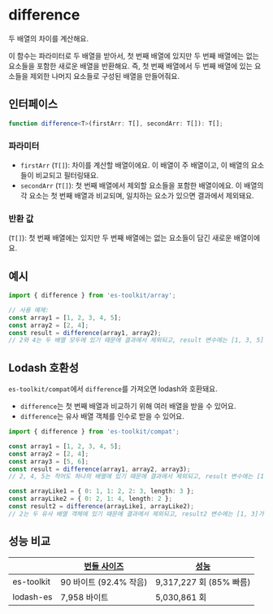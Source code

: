 # difference

두 배열의 차이를 계산해요.

이 함수는 파라미터로 두 배열을 받아서, 첫 번째 배열에 있지만 두 번째 배열에는 없는 요소들을 포함한 새로운 배열을 반환해요.
즉, 첫 번째 배열에서 두 번째 배열에 있는 요소들을 제외한 나머지 요소들로 구성된 배열을 만들어줘요.

## 인터페이스

```typescript
function difference<T>(firstArr: T[], secondArr: T[]): T[];
```

### 파라미터

- `firstArr` (`T[]`): 차이를 계산할 배열이에요. 이 배열이 주 배열이고, 이 배열의 요소들이 비교되고 필터링돼요.
- `secondArr` (`T[]`): 첫 번째 배열에서 제외할 요소들을 포함한 배열이에요. 이 배열의 각 요소는 첫 번째 배열과 비교되며, 일치하는 요소가 있으면 결과에서 제외돼요.

### 반환 값

(`T[]`): 첫 번째 배열에는 있지만 두 번째 배열에는 없는 요소들이 담긴 새로운 배열이에요.

## 예시

```typescript
import { difference } from 'es-toolkit/array';

// 사용 예제:
const array1 = [1, 2, 3, 4, 5];
const array2 = [2, 4];
const result = difference(array1, array2);
// 2와 4는 두 배열 모두에 있기 때문에 결과에서 제외되고, result 변수에는 [1, 3, 5]가 할당되어요.
```

## Lodash 호환성

`es-toolkit/compat`에서 `difference`를 가져오면 lodash와 호환돼요.

- `difference`는 첫 번째 배열과 비교하기 위해 여러 배열을 받을 수 있어요.
- `difference`는 유사 배열 객체를 인수로 받을 수 있어요.

```typescript
import { difference } from 'es-toolkit/compat';

const array1 = [1, 2, 3, 4, 5];
const array2 = [2, 4];
const array3 = [5, 6];
const result = difference(array1, array2, array3);
// 2, 4, 5는 적어도 하나의 배열에 있기 때문에 결과에서 제외되고, result 변수에는 [1, 3]가 할당되어요.

const arrayLike1 = { 0: 1, 1: 2, 2: 3, length: 3 };
const arrayLike2 = { 0: 2, 1: 4, length: 2 };
const result2 = difference(arrayLike1, arrayLike2);
// 2는 두 유사 배열 객체에 있기 때문에 결과에서 제외되고, result2 변수에는 [1, 3]가 할당되어요.
```

## 성능 비교

|            | [번들 사이즈](../../bundle-size.md) | [성능](../../performance.md) |
| ---------- | ----------------------------------- | ---------------------------- |
| es-toolkit | 90 바이트 (92.4% 작음)              | 9,317,227 회 (85% 빠름)      |
| lodash-es  | 7,958 바이트                        | 5,030,861 회                 |

